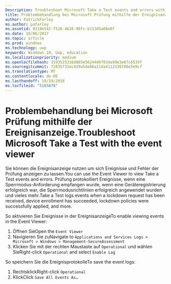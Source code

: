 ```yaml
---
Description: Troubleshoot Microsoft Take a Test events and errors with the event viewer.
title: Problembehandlung bei Microsoft Prüfung mithilfe der Ereignisanzeige.
author: PatrickFarley
ms.author: pafarley
ms.assetid: 9218e542-f520-4616-98fc-b113d5a08e0f
ms.date: 10/06/2017
ms.topic: article
ms.prod: windows
ms.technology: uwp
keywords: Windows 10, Uwp, education
ms.localizationpriority: medium
ms.openlocfilehash: 3193525316d085e56244d6f03da99e3e07c6539f
ms.sourcegitcommit: 72835733ec429a5deb6a11da4112336746e5e9cf
ms.translationtype: MT
ms.contentlocale: de-DE
ms.lasthandoff: 10/19/2018
ms.locfileid: "5165878"
---
```

# <a name="troubleshoot-microsoft-take-a-test-with-the-event-viewer"></a><span data-ttu-id="19dac-103">Problembehandlung bei Microsoft Prüfung mithilfe der Ereignisanzeige.</span><span class="sxs-lookup"><span data-stu-id="19dac-103">Troubleshoot Microsoft Take a Test with the event viewer</span></span>

<span data-ttu-id="19dac-104">Sie können die Ereignisanzeige nutzen um sich Ereignisse und Fehler der Prüfung anzeigen zu lassen.</span><span class="sxs-lookup"><span data-stu-id="19dac-104">You can use the Event Viewer to view Take a Test events and errors.</span></span> <span data-ttu-id="19dac-105">Prüfung protokolliert Ereignisse, wenn eine Sperrmodus-Anforderung empfangen wurde, wenn eine Geräteregistrierung erfolgreich war, die Sperrmodusrichtlinien erfolgreich angewendet wurden und vieles mehr.</span><span class="sxs-lookup"><span data-stu-id="19dac-105">Take a Test logs events when a lockdown request has been received, device enrollment has succeeded, lockdown policies were successfully applied, and more.</span></span>

<span data-ttu-id="19dac-106">So aktivieren Sie Ereignisse in der Ereignisanzeige</span><span class="sxs-lookup"><span data-stu-id="19dac-106">To enable viewing events in the Event Viewer:</span></span>
1. <span data-ttu-id="19dac-107">Öffnen Sie</span><span class="sxs-lookup"><span data-stu-id="19dac-107">Open the</span></span> `Event Viewer`
2. <span data-ttu-id="19dac-108">Navigieren Sie zu</span><span class="sxs-lookup"><span data-stu-id="19dac-108">Navigate to</span></span> `Applications and Services Logs > Microsoft > Windows > Management-SecureAssessment`
3. <span data-ttu-id="19dac-109">Klicken Sie mit der rechten Maustaste auf `Operational` und wählen Sie</span><span class="sxs-lookup"><span data-stu-id="19dac-109">Right-click `Operational` and select</span></span> `Enable Log`

<span data-ttu-id="19dac-110">So speichern Sie die Ereignisprotokolle</span><span class="sxs-lookup"><span data-stu-id="19dac-110">To save the event logs:</span></span>
1. <span data-ttu-id="19dac-111">Rechtsklick</span><span class="sxs-lookup"><span data-stu-id="19dac-111">Right-click</span></span> `Operational`
2. <span data-ttu-id="19dac-112">Klick</span><span class="sxs-lookup"><span data-stu-id="19dac-112">Click</span></span> `Save All Events As…`
